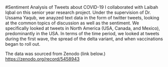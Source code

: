 #Sentiment Analysis of Tweets about COVID-19
I collaborated with Laibah Iqbal on this senior year research project. Under the supervision of Dr. Ussama Yaqub, we anayzed text data in the form of twitter tweets, looking at the common topics of discussion as well as the sentiment. We specifically looked at tweets in North America (USA, Canada, and Mexico), predominantly in the USA. In terms of the time period, we looked at tweets during the first wave, the spread of the delta variant, and when vaccinations began to roll out. 

The data was sourced from Zenodo (link below.)
https://zenodo.org/record/5458943
